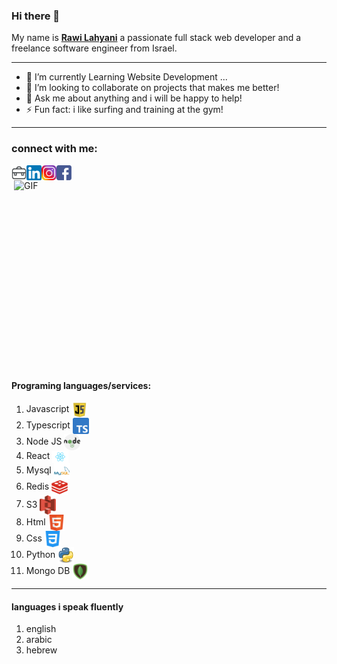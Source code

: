 ### Hi there 👋


My name is **[Rawi Lahyani](https://rawi-protfolio.netlify.app/ "Personal Protfolio")**  a passionate full stack web developer and a freelance software engineer from Israel.
___

- 🔭 I’m currently Learning Website Development ...
- 👯 I’m looking to collaborate on projects that makes me better!
- 💬 Ask me about anything and i will be happy to help!
- ⚡ Fun fact: i like surfing and training at the gym!
---
### connect with me:
[<img align="left" alt="protfolio" width="24px" src="https://github.com/rawi123/images/blob/main/protfolio.png"/>][protfolio]
[<img align="left" alt="linkedin" width="24px" src="https://github.com/rawi123/images/blob/main/linkedin.png"/>][protfolio]
[<img align="left" alt="instagram" width="24px" src="https://github.com/rawi123/images/blob/main/instagram.png"/>][instagram]
[<img align="left" alt="facebook" width="24px" src="https://github.com/rawi123/images/blob/main/facebook.png"/>][facebook]
<br />
 <img align="right" alt="GIF" src="https://github.com/abhisheknaiidu/abhisheknaiidu/blob/master/code.gif?raw=true" width="500" height="320" />
#### Programing languages/services:

1. Javascript <img align="center" width="26px" src="https://github.com/rawi123/images/blob/main/js.png"/>
2. Typescript <img align="center" width="26px" src="https://github.com/rawi123/images/blob/main/typescript.png"/>
3. Node JS <img align="center" width="26px" src="https://github.com/rawi123/images/blob/main/nodejs.png"/>
4. React <img align="center" width="26px" src="https://github.com/rawi123/images/blob/main/react.png"/>
5. Mysql <img align="center" width="26px" src="https://github.com/rawi123/images/blob/main/mysql2.png"/>
6. Redis <img align="center" width="26px" src="https://github.com/rawi123/images/blob/main/redis.png"/>
7. S3 <img align="center" width="26px" src="https://github.com/rawi123/images/blob/main/s3.png"/>
8. Html <img align="center" width="26px" src="https://github.com/rawi123/images/blob/main/html.png"/>
9. Css <img align="center" width="26px" src="https://github.com/rawi123/images/blob/main/css.png"/>
10. Python <img align="center" width="26px" src="https://github.com/rawi123/images/blob/main/python.png"/>
11. Mongo DB <img align="center" width="26px" src="https://github.com/rawi123/images/blob/main/mongodb.png"/>
---
#### languages i speak fluently
1. english
2. arabic
3. hebrew

[protfolio]: https://rawi-protfolio.netlify.app/ "Rawi Lahiany protfolio"
[linkedin]: https://www.linkedin.com/in/rawi-lahiani/ "Rawi Lahiany linkedin"
[facebook]: https://www.facebook.com/rawi.lahyani "Rawi Lahiany facebook"
[instagram]: https://www.instagram.com/rawi_lahiany/ "Rawi Lahiany instagram"
<!-- [linkedin]: "Rawi Lahiany linkedin" -->

